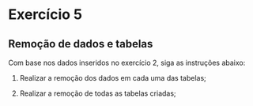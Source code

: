 # Exercício 5

## Remoção de dados e tabelas

Com base nos dados inseridos no exercício 2, siga as instruções abaixo:

1) Realizar a remoção dos dados em cada uma das tabelas;

2) Realizar a remoção de todas as tabelas criadas;

